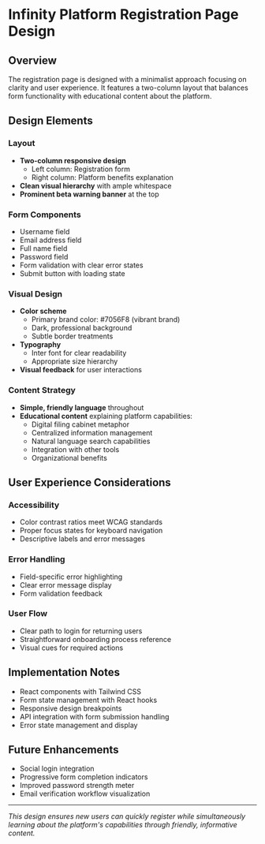 # Infinity Platform Registration Page Design

## Overview
The registration page is designed with a minimalist approach focusing on clarity and user experience. It features a two-column layout that balances form functionality with educational content about the platform.

## Design Elements

### Layout
- **Two-column responsive design**
  - Left column: Registration form
  - Right column: Platform benefits explanation
- **Clean visual hierarchy** with ample whitespace
- **Prominent beta warning banner** at the top

### Form Components
- Username field
- Email address field
- Full name field
- Password field
- Form validation with clear error states
- Submit button with loading state

### Visual Design
- **Color scheme**
  - Primary brand color: #7056F8 (vibrant brand)
  - Dark, professional background
  - Subtle border treatments
- **Typography**
  - Inter font for clear readability
  - Appropriate size hierarchy
- **Visual feedback** for user interactions

### Content Strategy
- **Simple, friendly language** throughout
- **Educational content** explaining platform capabilities:
  - Digital filing cabinet metaphor
  - Centralized information management
  - Natural language search capabilities
  - Integration with other tools
  - Organizational benefits

## User Experience Considerations

### Accessibility
- Color contrast ratios meet WCAG standards
- Proper focus states for keyboard navigation
- Descriptive labels and error messages

### Error Handling
- Field-specific error highlighting
- Clear error message display
- Form validation feedback

### User Flow
- Clear path to login for returning users
- Straightforward onboarding process reference
- Visual cues for required actions

## Implementation Notes
- React components with Tailwind CSS
- Form state management with React hooks
- Responsive design breakpoints
- API integration with form submission handling
- Error state management and display

## Future Enhancements
- Social login integration
- Progressive form completion indicators
- Improved password strength meter
- Email verification workflow visualization

---

*This design ensures new users can quickly register while simultaneously learning about the platform's capabilities through friendly, informative content.*
